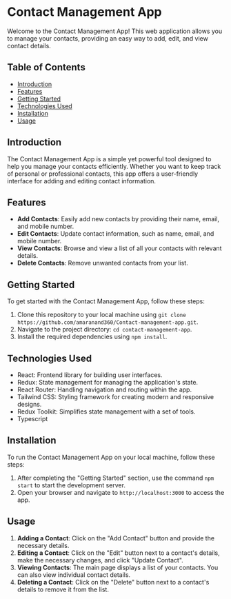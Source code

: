 # Contact Management App

Welcome to the Contact Management App! This web application allows you to manage your contacts, providing an easy way to add, edit, and view contact details.

## Table of Contents
- [Introduction](#introduction)
- [Features](#features)
- [Getting Started](#getting-started)
- [Technologies Used](#technologies-used)
- [Installation](#installation)
- [Usage](#usage)


## Introduction

The Contact Management App is a simple yet powerful tool designed to help you manage your contacts efficiently. Whether you want to keep track of personal or professional contacts, this app offers a user-friendly interface for adding and editing contact information.

## Features

- **Add Contacts**: Easily add new contacts by providing their name, email, and mobile number.
- **Edit Contacts**: Update contact information, such as name, email, and mobile number.
- **View Contacts**: Browse and view a list of all your contacts with relevant details.
- **Delete Contacts**: Remove unwanted contacts from your list.

## Getting Started

To get started with the Contact Management App, follow these steps:

1. Clone this repository to your local machine using `git clone https://github.com/amaranand360/Contact-management-app.git`.
2. Navigate to the project directory: `cd contact-management-app`.
3. Install the required dependencies using `npm install`.

## Technologies Used

- React: Frontend library for building user interfaces.
- Redux: State management for managing the application's state.
- React Router: Handling navigation and routing within the app.
- Tailwind CSS: Styling framework for creating modern and responsive designs.
- Redux Toolkit: Simplifies state management with a set of tools.
- Typescript

## Installation

To run the Contact Management App on your local machine, follow these steps:

1. After completing the "Getting Started" section, use the command `npm start` to start the development server.
2. Open your browser and navigate to `http://localhost:3000` to access the app.

## Usage

1. **Adding a Contact**: Click on the "Add Contact" button and provide the necessary details.
2. **Editing a Contact**: Click on the "Edit" button next to a contact's details, make the necessary changes, and click "Update Contact".
3. **Viewing Contacts**: The main page displays a list of your contacts. You can also view individual contact details.
4. **Deleting a Contact**: Click on the "Delete" button next to a contact's details to remove it from the list.


